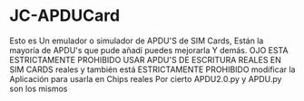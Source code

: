 # JC-APDUCard
Esto es Un emulador o simulador de APDU'S de SIM Cards, Están la mayoría de APDU's que pude añadí puedes mejorarla Y demás. OJO ESTA ESTRICTAMENTE PROHIBIDO USAR APDU'S DE ESCRITURA REALES EN SIM CARDS reales y también está ESTRICTAMENTE PROHIBIDO modificar la Aplicación para usarla en Chips reales Por cierto APDU2.0.py y APDU.py son los mismos
